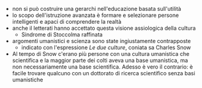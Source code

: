 - non si può costruire una gerarchi nell'educazione basata sull'utilità
- lo scopo dell'istruzione avanzata è formare e selezionare persone intelligenti e apaci di comprendere la realtà
- anche il letterati hanno accettato questa visione assiologica della cultura
    - Sindrome di Stoccolma raffinata
- argomenti umanistici e scienza sono state ingiustamente contrapposte
    - indicato con l'espressione *Le due culture*, coniata sa Charles Snow
- Al tempo di Snow c'erano più persone con una cultura umanistica che scientifica e la maggior parte dei colti aveva una base umanistica, ma non necessariamente una base scientifica. Adesso è vero il contrario: è facile trovare qualcuno con un dottorato di ricerca scientifico senza basi umanistiche